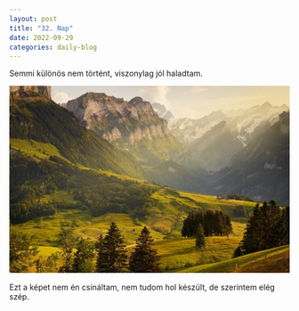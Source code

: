 ```yaml
---
layout: post
title: "32. Nap"
date: 2022-09-29
categories: daily-blog
---
```


Semmi különös nem történt, viszonylag jól haladtam.

![Szép hegyek](/hegy.webp)

Ezt a képet nem én csináltam, nem tudom hol készült, de szerintem elég szép.
